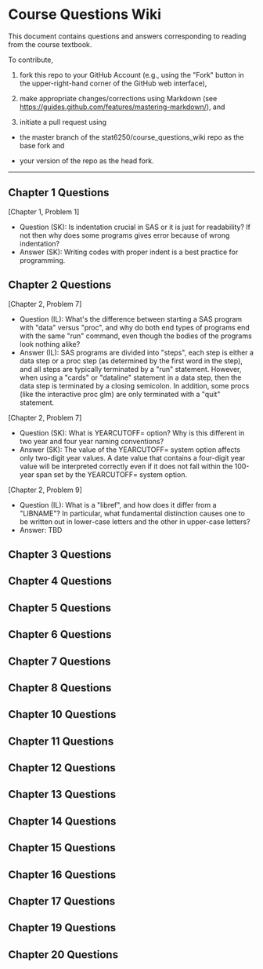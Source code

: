 # Course Questions Wiki

This document contains questions and answers corresponding to reading from the course textbook.

To contribute,

1. fork this repo to your GitHub Account (e.g., using the "Fork" button in the upper-right-hand corner of the GitHub web interface),

2. make appropriate changes/corrections using Markdown (see https://guides.github.com/features/mastering-markdown/), and

3. initiate a pull request using

- the master branch of the stat6250/course_questions_wiki repo as the base fork and

- your version of the repo as the head fork.

********************************************************************************

## Chapter 1 Questions
[Chapter 1, Problem 1]
- Question (SK): Is indentation  crucial in SAS or it is just for readability? If not then why does some programs gives error because of wrong indentation?
- Answer (SK): Writing codes with proper indent is a best practice for programming.

## Chapter 2 Questions

[Chapter 2, Problem 7]
- Question (IL): What's the difference between starting a SAS program with "data" versus "proc", and why do both end types of programs end with the same "run" command, even though the bodies of the programs look nothing alike?
- Answer (IL): SAS programs are divided into "steps", each step is either a data step or a proc step (as determined by the first word in the step), and all steps are typically terminated by a "run" statement. However, when using a "cards" or "dataline" statement in a data step, then the data step is terminated by a closing semicolon. In addition, some procs (like the interactive proc glm) are only terminated with a "quit" statement.

[Chapter 2, Problem 7]
- Question (SK): What is YEARCUTOFF= option? Why is this different in two year and four year naming conventions?
- Answer (SK): The value of the YEARCUTOFF= system option affects only two-digit year values. A date value that contains a four-digit year value will be interpreted correctly even if it does not fall within the 100-year span set by the YEARCUTOFF= system option.

[Chapter 2, Problem 9]
- Question (IL): What is a "libref", and how does it differ from a "LIBNAME"?  In particular, what fundamental distinction causes one to be written out in lower-case letters and the other in upper-case letters?
- Answer: TBD

## Chapter 3 Questions


## Chapter 4 Questions


## Chapter 5 Questions


## Chapter 6 Questions


## Chapter 7 Questions


## Chapter 8 Questions


## Chapter 10 Questions


## Chapter 11 Questions


## Chapter 12 Questions


## Chapter 13 Questions


## Chapter 14 Questions


## Chapter 15 Questions


## Chapter 16 Questions


## Chapter 17 Questions


## Chapter 19 Questions


## Chapter 20 Questions
